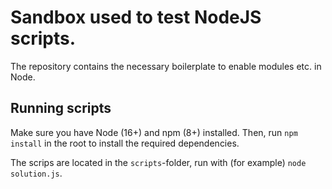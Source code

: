 # Sandbox used to test NodeJS scripts.

The repository contains the necessary boilerplate to enable modules etc. in Node.

## Running scripts

Make sure you have Node (16+) and npm (8+) installed. Then, run `npm install` in the root to install the required dependencies.

The scrips are located in the `scripts`-folder, run with (for example) `node solution.js`.
